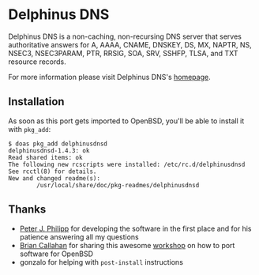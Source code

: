 # Delphinus DNS
Delphinus DNS is a non-caching, non-recursing DNS server that serves
authoritative answers for A, AAAA, CNAME, DNSKEY, DS, MX, NAPTR, NS,
NSEC3, NSEC3PARAM, PTR, RRSIG, SOA, SRV, SSHFP, TLSA, and TXT resource
records.

For more information please visit Delphinus DNS's [homepage](https://delphinusdns.org).

## Installation

As soon as this port gets imported to OpenBSD, you'll be able to install it with `pkg_add`:

```shell
$ doas pkg_add delphinusdnsd
delphinusdnsd-1.4.3: ok
Read shared items: ok
The following new rcscripts were installed: /etc/rc.d/delphinusdnsd
See rcctl(8) for details.
New and changed readme(s):
        /usr/local/share/doc/pkg-readmes/delphinusdnsd
```

## Thanks

* [Peter J. Philipp](https://delphinusdns.org/credits.html) for developing the software in the first place and for his patience answering all my questions
* [Brian Callahan](https://briancallahan.net) for sharing this awesome [workshop](https://www.youtube.com/watch?v=z_TnemhzbXQ) on how to port software for OpenBSD
* gonzalo for helping with `post-install` instructions
